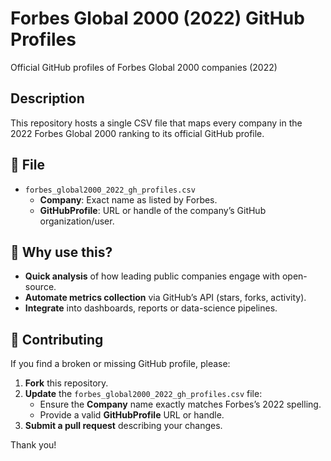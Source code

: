 # Forbes Global 2000 (2022) GitHub Profiles
Official GitHub profiles of Forbes Global 2000 companies (2022)

## Description
This repository hosts a single CSV file that maps every company in the 2022 Forbes Global 2000 ranking to its official GitHub profile.

## 📁 File
- `forbes_global2000_2022_gh_profiles.csv`  
  - **Company**: Exact name as listed by Forbes.  
  - **GitHubProfile**: URL or handle of the company’s GitHub organization/user.
 
## 🚀 Why use this?

- **Quick analysis** of how leading public companies engage with open-source.  
- **Automate metrics collection** via GitHub’s API (stars, forks, activity).  
- **Integrate** into dashboards, reports or data-science pipelines.

## 🤝 Contributing

If you find a broken or missing GitHub profile, please:

1. **Fork** this repository.  
2. **Update** the `forbes_global2000_2022_gh_profiles.csv` file:
   - Ensure the **Company** name exactly matches Forbes’s 2022 spelling.
   - Provide a valid **GitHubProfile** URL or handle.  
3. **Submit a pull request** describing your changes.

Thank you!

